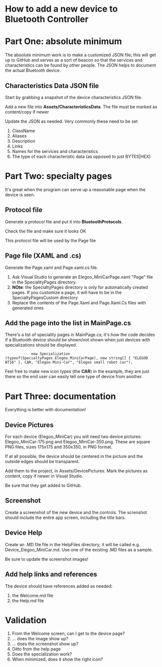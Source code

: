 # How to add a new device to Bluetooth Controller

# Part One: absolute minimum

The absolute minimum work is to make a customized JSON file; this will get up to GitHub and serves as a sort of beacon so that the services and characteristics can be found by other people. The JSON helps to document the actual Bluetooth device. 

## Characteristics Data JSON file

Start by grabbing a snapshot of the device characteristics JSON file. 

Add a new file into **Assets/CharacteristicsData**.
The file must be marked as content/copy if newer

Update the JSON as needed. Very commonly these need to be set
1. ClassName
2. Aliases
3. Description
4. Links
5. Names for the services and characteristics
6. The type of each characteristic data (as opposed to just BYTES|HEX)

# Part Two: specialty pages

It's great when the program can serve up a reasonable page when the device is seen.

## Protocol file

Generate a protocol file and put it into **BluetoothProtocols**.

Check the file and make sure it looks OK

This protocol file will be used by the Page file

## Page file (XAML and .cs)

Generate the Page.xaml and Page.xaml.cs file.

1. Ask Visual Studio to generate an Elegoo_MiniCarPage.xaml "Page" file in the SpecialityPages directory.
2. **NOte**: the SpecialtyPages directory is only for automatically created pages. If you customize a page, it will have to be in the SpecialtyPagesCustom directory
3. Replace the contents of the Page.Xaml and Page.Xaml.Cs files with generated ones

## Add the page into the list in MainPage.cs

There's a list of speciality pages in MainPage.cs; it's how the code decides if a Bluetooth device should be shown/not shown when just devices with specializations should be displayed.

```
            new Specialization (typeof(SpecialtyPages.Elegoo_MiniCarPage), new string[] { "ELEGOO BT16" }, CAR, "Elegoo Mini-Car", "Elegoo small robot car"),

```

Feel free to make new icon types (the **CAR**) in the example; they are just there so the end user can easily tell one type of device from another.

# Part Three: documentation

Everything is better with documentation!

## Device Pictures

For each device (Elegoo_MiniCar) you will need two device pictures: Elegoo_MiniCar-175.png and Elegoo_MiniCar-350.png. These are square PNG files, sizes 175x175 and 350x350, in PNG format.

If at all possible, the device should be centered in the picture and the outside edges should be transparent.

Add them to the project, in Assets/DevicePictures. Mark the pictures as content, copy if newer in Visual Studio.

Be sure that they get added to GitHub.

## Screenshot

Create a screenshot of the new device and the controls. The screnshot should include the entire app screen, including the title bars.

## Device Help

Create an .MD file file in the HelpFiles directory; it will be called e.g. Device_Elegoo_MiniCar.md. Use one of the existing .MD files as a sample.

Be sure to update the screenshot images!

## Add help links and references

The device should have references added as needed:

1. the Welcome.md file 
2. the Help.md file

# Validation

1. From the Welcome screen, can I get to the device page?
2. ... does the image show up?
3. ... does the screenshot show up?
4. Ditto from the help page
5. Does the specialization work?
6. When minimized, does it show the right icon?

